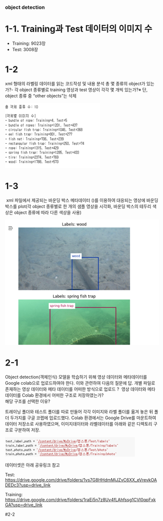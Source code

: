 ### object detection

# 1-1. Training과 Test 데이터의 이미지 수

- Training: 9023장  
- Test: 3008장


# 1-2
xml 형태의 라벨링 데이터를 읽는 코드작성 및 내용 분석
총 몇 종류의 object가 있는가?-  각 object 종류별로 training 영상과 test 영상이 각각 몇 개씩 있는가?※ 단, object 종류 중 “other objects”는 삭제


![1-2](https://github.com/yoonjiwoo-3/yoon/blob/main/object%20detection/1-2.png)


# 1-3
 xml 파일에서 제공되는 바운딩 박스 메타데이터 (<bndbox>)를 이용하여 대응되는 영상에 바운딩 박스를 plot(각 object 종류별로 한 개의 샘플 영상을 시각화, 바운딩 박스의 테두리 색상은 object 종류에 따라 다른 색상을 사용)

![1-3](https://github.com/yoonjiwoo-3/yoon/blob/main/object%20detection/1-3.png)


# 2-1
Object detection(객체인식) 모델을 학습하기 위해 영상 데이터와 메타데이터를 
Google colab으로 업로드하여야 한다. 이와 관련하여 다음의 질문에 답.
개별 파일로 존재하는 영상 데이터와 메타 데이터를 어떠한 방식으로 업로드 ? 
영상 데이터와 메타 데이터를 Colab 환경에서 어떠한 구조로 저장하였는가?  
해당 구조를 선택한 이유?


트레이닝 폴더와 테스트 폴더를 따로 만들어 각각 이미지와 라벨 폴더를 옮겨 놓은 뒤 폴더 두가지를 구글 코랩에 업로드했다. Colab 환경에서는 Google Drive를 마운트하여 데이터 저장소로 사용하였으며, 이미지데이터와 라벨데이터를 아래와 같은 디렉토리 구조로 구분하여 저장.

![2-1](https://github.com/yoonjiwoo-3/yoon/blob/main/object%20detection/2-1.png)

데이터셋은 아래 공유링크 참고

Test: <https://drive.google.com/drive/folders/1vs7G8HHdmMjJZvC6XX_eVrevkOADEDc3?usp=drive_link>

Training: <https://drive.google.com/drive/folders/1raEi5n7z8Uv4fLAhfssg1CVl0qpFxkGA?usp=drive_link>

#2-2





